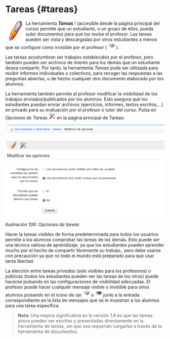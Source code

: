 # Tareas {#tareas}

La herramienta _**Tareas**_ ! <img src="../assets/graphics58.png" align="left" width="64px"/>(accesible desde la página principal del curso) permite que un estudiante, o un grupo de ellos, pueda subir documentos para que los revise el profesor. Las tareas pueden ser vista y descargadas por otros estudiantes a menos que se configure como invisible por el profesor ( ![](../assets/graphics60.png) ).

Las tareas acostumbran ser trabajos establecidos por el profesor, pero también pueden ser archivos de interés para los demás que un estudiante desea compartir. Por tanto, la herramienta _Tareas_ pude ser utilizada para recibir informes individuales o colectivos, para recoger las respuestas a las preguntas abiertas, o de hecho cualquier otro documento elaborado por los alumnos.

La herramienta también permite al profesor modificar la visibilidad de los trabajos enviados/publicados por los alumnos. Esto asegura que los estudiantes puedan enviar archivos (ejercicios, informes, textos escritos,...) en privado para su evaluación por el profesor o tutor del curso. Pulsa en _Opciones de Tareas_ ![](../assets/graphics61.png) en la página principal de Tareas:

![](../assets/graficos89.png)

*Ilustración 106: Opciones de tareas*

Hacer la tareas visibles de forma predeterminada para todos los usuarios permite a los alumnos comprobar las tareas de los demás. Esto puede ser una técnica valiosa de aprendizaje, ya que los estudiantes pueden aprender mucho por el hecho de compartir libremente su trabajo., pero debe usarse con precaución ya que no todo el mundo está preparado para que usar tanta libertad.

La elección entre tareas _privadas_ (solo visibles para los profesores) o públicas (todos los estudiantes pueden ver las tareas de los otros) puede hacerse pulsando en las configuraciones de visibilidad adecuadas. El profesor puede hacer cualquier mensaje visible o invisible para otros alumnos pulsando en el icono de ojo ![](../assets/graphics62.png) o ![](../assets/graphics64.png) junto a la entrada correspondiente en la lista de mensajes que se le muestran a los alumnos para una tarea específica.

> **Nota**: Una mejora significativa en la versión 1.9 es que las tareas ahora pueden ser escritas y presentadas directamente en la herramienta de tareas, sin que sea requerido cargarlas a través de la herramienta de documentos.